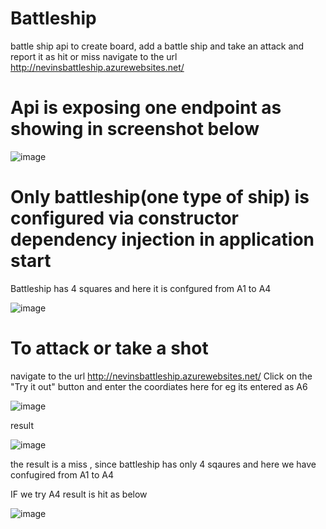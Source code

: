 # Battleship

battle ship api to create board, add a battle ship and take an attack and report it as hit or miss
navigate to the url http://nevinsbattleship.azurewebsites.net/

# Api is exposing one endpoint  as showing in screenshot below 

![image](https://user-images.githubusercontent.com/11384742/105646305-4f928b80-5ef3-11eb-8fb1-c4ef829725c3.png)

# Only battleship(one type of ship) is configured via constructor dependency injection in application start
Battleship has 4 squares and here it is confgured from A1 to A4 

![image](https://user-images.githubusercontent.com/11384742/105646430-02fb8000-5ef4-11eb-9b12-cf6379df2831.png)

# To attack or take a shot 
navigate to the url http://nevinsbattleship.azurewebsites.net/
Click on the "Try it out" button and enter the coordiates here for eg its entered as A6

![image](https://user-images.githubusercontent.com/11384742/105646489-5a99eb80-5ef4-11eb-9255-c2533293e91c.png)


result 

![image](https://user-images.githubusercontent.com/11384742/105646596-d4ca7000-5ef4-11eb-90f1-38b957d5917c.png)

the result is a miss , since battleship has only 4 sqaures and here we have confugired from A1 to A4 

IF we try A4 result is hit as below 


![image](https://user-images.githubusercontent.com/11384742/105646661-2f63cc00-5ef5-11eb-90ff-ea29618665d7.png)


